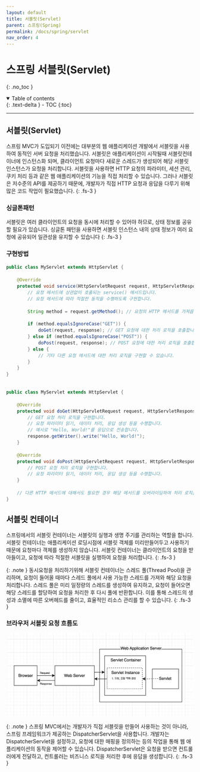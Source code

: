 ```yaml
---
layout: default
title: 서블릿(Servlet)
parent: 스프링(Spring)
permalink: /docs/spring/servlet
nav_order: 4
---
```


# 스프링 서블릿(Servlet)
{: .no_toc }
<details open markdown="block">
  <summary>
    Table of contents
  </summary>
  {: .text-delta }
- TOC
{:toc}
</details>

---

## 서블릿(Servlet)
스프링 MVC가 도입되기 이전에는 대부분의 웹 애플리케이션 개발에서 서블릿을 사용하여 동적인 서버 요청을 처리했습니다.
서블릿은 애플리케이션이 시작될때 서블릿컨테이너에 인스턴스화 되며, 클라이언트 요청마다 새로운 스레드가 생성되어 해당 서블릿 인스턴스가 요청을 처리합니다.
서블릿을 사용하면 HTTP 요청의 파라미터, 세션 관리, 쿠키 처리 등과 같은 웹 애플리케이션의 기능을 직접 처리할 수 있습니다.
그러나 서블릿은 저수준의 API를 제공하기 때문에, 개발자가 직접 HTTP 요청과 응답을 다루기 위해 많은 코드 작업이 필요했습니다.
{: .fs-3 }

### 싱글톤패턴
서블릿은 여러 클라이언트의 요청을 동시에 처리할 수 있어야 하므로, 상태 정보를 공유할 필요가 있습니다. 싱글톤 패턴을 사용하면 서블릿 인스턴스 내의 상태 정보가 여러 요청에 공유되어 일관성을 유지할 수 있습니다
{: .fs-3 }

### 구현방법

```java
public class MyServlet extends HttpServlet {
    
    @Override
    protected void service(HttpServletRequest request, HttpServletResponse response) throws ServletException, IOException {
        // 요청 메서드에 상관없이 호출되는 service() 메서드입니다.
        // 요청 메서드에 따라 적절한 동작을 수행하도록 구현합니다.
        
        String method = request.getMethod(); // 요청의 HTTP 메서드를 가져옵니다.
        
        if (method.equalsIgnoreCase("GET")) {
            doGet(request, response); // GET 요청에 대한 처리 로직을 호출합니다.
        } else if (method.equalsIgnoreCase("POST")) {
            doPost(request, response); // POST 요청에 대한 처리 로직을 호출합니다.
        } else {
            // 기타 다른 요청 메서드에 대한 처리 로직을 구현할 수 있습니다.
        }
    }
}
```

```java

public class MyServlet extends HttpServlet {
    
    @Override
    protected void doGet(HttpServletRequest request, HttpServletResponse response) throws ServletException, IOException {
        // GET 요청 처리 로직을 구현합니다.
        // 요청 파라미터 읽기, 데이터 처리, 응답 생성 등을 수행합니다.
        // 예시로 "Hello, World!"를 응답으로 전송합니다.
        response.getWriter().write("Hello, World!");
    }

    @Override
    protected void doPost(HttpServletRequest request, HttpServletResponse response) throws ServletException, IOException {
        // POST 요청 처리 로직을 구현합니다.
        // 요청 파라미터 읽기, 데이터 처리, 응답 생성 등을 수행합니다.
    }

    // 다른 HTTP 메서드에 대해서도 필요한 경우 해당 메서드를 오버라이딩하여 처리 로직을 추가할 수 있습니다.
}

```

## 서블릿 컨테이너
스프링에서의 서블릿 컨테이너는 서블릿의 실행과 생명 주기를 관리하는 역할을 합니다.
서블릿 컨테이너는 애플리케이션 로딩시점에 서블릿 객체를 미리만들어두고 사용하기 때문에 요청마다 객체를 생성하지 않습니다.
서블릿 컨테이너는 클라이언트의 요청을 받아들이고, 요청에 따라 적절한 서블릿을 실행하여 요청을 처리합니다.
{: .fs-3 }

{: .note }
동시요청을 처리하기위해 서블릿 컨테이너는 스레드 풀(Thread Pool)을 관리하며,
요청이 들어올 때마다 스레드 풀에서 사용 가능한 스레드를 가져와 해당 요청을 처리합니다.
스레드 풀은 미리 일정량의 스레드를 생성하여 유지하고, 요청이 들어오면 해당 스레드를 할당하여 요청을 처리한 후 다시 풀에 반환합니다.
이를 통해 스레드의 생성과 소멸에 따른 오버헤드를 줄이고, 효율적인 리소스 관리를 할 수 있습니다.
{: .fs-3 }

### 브라우저 서블릿 요청 흐름도

![servletFlow.png](..%2F..%2Fstatic%2FservletFlow.png)

{: .note }
스프링 MVC에서는 개발자가 직접 서블릿을 만들어 사용하는 것이 아니라, 스프링 프레임워크가 제공하는 DispatcherServlet을 사용합니다. 개발자는 DispatcherServlet을 설정하고, 요청에 대한 매핑을 정의하는 등의 작업을 통해 웹 애플리케이션의 동작을 제어할 수 있습니다. DispatcherServlet은 요청을 받으면 컨트롤러에게 전달하고, 컨트롤러는 비즈니스 로직을 처리한 후에 응답을 생성합니다.
{: .fs-3 }

